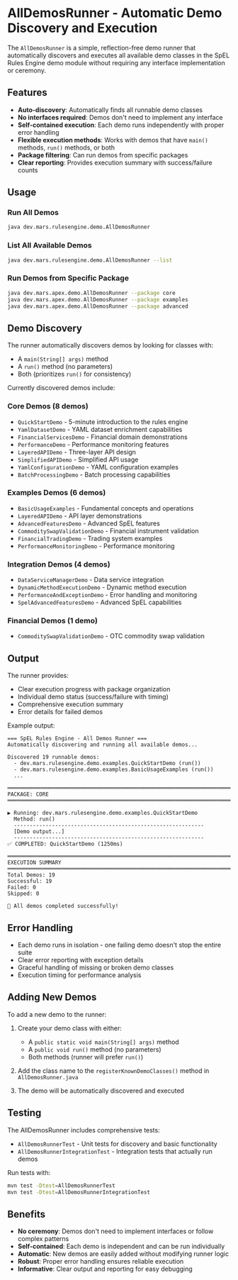 # AllDemosRunner - Automatic Demo Discovery and Execution

The `AllDemosRunner` is a simple, reflection-free demo runner that automatically discovers and executes all available demo classes in the SpEL Rules Engine demo module without requiring any interface implementation or ceremony.

## Features

- **Auto-discovery**: Automatically finds all runnable demo classes
- **No interfaces required**: Demos don't need to implement any interface
- **Self-contained execution**: Each demo runs independently with proper error handling
- **Flexible execution methods**: Works with demos that have `main()` methods, `run()` methods, or both
- **Package filtering**: Can run demos from specific packages
- **Clear reporting**: Provides execution summary with success/failure counts

## Usage

### Run All Demos
```bash
java dev.mars.rulesengine.demo.AllDemosRunner
```

### List All Available Demos
```bash
java dev.mars.rulesengine.demo.AllDemosRunner --list
```

### Run Demos from Specific Package
```bash
java dev.mars.apex.demo.AllDemosRunner --package core
java dev.mars.apex.demo.AllDemosRunner --package examples
java dev.mars.apex.demo.AllDemosRunner --package advanced
```

## Demo Discovery

The runner automatically discovers demos by looking for classes with:
- A `main(String[] args)` method
- A `run()` method (no parameters)
- Both (prioritizes `run()` for consistency)

Currently discovered demos include:

### Core Demos (8 demos)
- `QuickStartDemo` - 5-minute introduction to the rules engine
- `YamlDatasetDemo` - YAML dataset enrichment capabilities
- `FinancialServicesDemo` - Financial domain demonstrations
- `PerformanceDemo` - Performance monitoring features
- `LayeredAPIDemo` - Three-layer API design
- `SimplifiedAPIDemo` - Simplified API usage
- `YamlConfigurationDemo` - YAML configuration examples
- `BatchProcessingDemo` - Batch processing capabilities

### Examples Demos (6 demos)
- `BasicUsageExamples` - Fundamental concepts and operations
- `LayeredAPIDemo` - API layer demonstrations
- `AdvancedFeaturesDemo` - Advanced SpEL features
- `CommoditySwapValidationDemo` - Financial instrument validation
- `FinancialTradingDemo` - Trading system examples
- `PerformanceMonitoringDemo` - Performance monitoring

### Integration Demos (4 demos)
- `DataServiceManagerDemo` - Data service integration
- `DynamicMethodExecutionDemo` - Dynamic method execution
- `PerformanceAndExceptionDemo` - Error handling and monitoring
- `SpelAdvancedFeaturesDemo` - Advanced SpEL capabilities

### Financial Demos (1 demo)
- `CommoditySwapValidationDemo` - OTC commodity swap validation

## Output

The runner provides:
- Clear execution progress with package organization
- Individual demo status (success/failure with timing)
- Comprehensive execution summary
- Error details for failed demos

Example output:
```
=== SpEL Rules Engine - All Demos Runner ===
Automatically discovering and running all available demos...

Discovered 19 runnable demos:
  - dev.mars.rulesengine.demo.examples.QuickStartDemo (run())
  - dev.mars.rulesengine.demo.examples.BasicUsageExamples (run())
  ...

════════════════════════════════════════════════════════════════════════════════
PACKAGE: CORE
════════════════════════════════════════════════════════════════════════════════

▶ Running: dev.mars.rulesengine.demo.examples.QuickStartDemo
  Method: run()
  ------------------------------------------------------------
  [Demo output...]
  ------------------------------------------------------------
✅ COMPLETED: QuickStartDemo (1250ms)

════════════════════════════════════════════════════════════════════════════════
EXECUTION SUMMARY
════════════════════════════════════════════════════════════════════════════════
Total Demos: 19
Successful: 19
Failed: 0
Skipped: 0

🎉 All demos completed successfully!
```

## Error Handling

- Each demo runs in isolation - one failing demo doesn't stop the entire suite
- Clear error reporting with exception details
- Graceful handling of missing or broken demo classes
- Execution timing for performance analysis

## Adding New Demos

To add a new demo to the runner:

1. Create your demo class with either:
   - A `public static void main(String[] args)` method
   - A `public void run()` method (no parameters)
   - Both methods (runner will prefer `run()`)

2. Add the class name to the `registerKnownDemoClasses()` method in `AllDemosRunner.java`

3. The demo will be automatically discovered and executed

## Testing

The AllDemosRunner includes comprehensive tests:
- `AllDemosRunnerTest` - Unit tests for discovery and basic functionality
- `AllDemosRunnerIntegrationTest` - Integration tests that actually run demos

Run tests with:
```bash
mvn test -Dtest=AllDemosRunnerTest
mvn test -Dtest=AllDemosRunnerIntegrationTest
```

## Benefits

- **No ceremony**: Demos don't need to implement interfaces or follow complex patterns
- **Self-contained**: Each demo is independent and can be run individually
- **Automatic**: New demos are easily added without modifying runner logic
- **Robust**: Proper error handling ensures reliable execution
- **Informative**: Clear output and reporting for easy debugging
